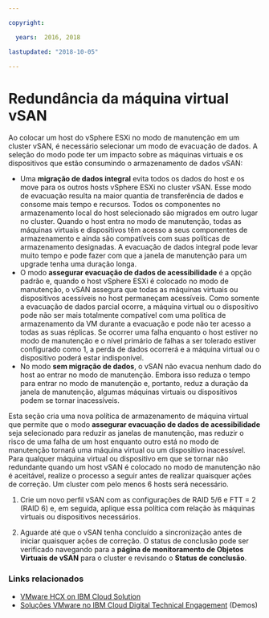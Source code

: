 ```yaml
---

copyright:

  years:  2016, 2018

lastupdated: "2018-10-05"

---
```


# Redundância da máquina virtual vSAN

Ao colocar um host do vSphere ESXi no modo de manutenção em um cluster vSAN, é necessário selecionar um modo de evacuação de dados. A seleção do modo pode ter um impacto sobre as máquinas virtuais e os dispositivos que estão consumindo o armazenamento de dados vSAN:
* Uma **migração de dados integral** evita todos os dados do host e os move para os outros hosts vSphere ESXi no cluster vSAN. Esse modo de evacuação resulta na maior quantia de transferência de dados e consome mais tempo e recursos. Todos os componentes no armazenamento local do host selecionado são migrados em outro lugar no cluster. Quando o host entra no modo de manutenção, todas as máquinas virtuais e dispositivos têm acesso a seus componentes de armazenamento e ainda são compatíveis com suas políticas de armazenamento designadas. A evacuação de dados integral pode levar muito tempo e pode fazer com que a janela de manutenção para um upgrade tenha uma duração longa.
* O modo **assegurar evacuação de dados de acessibilidade** é a opção padrão e, quando o host vSphere ESXi é colocado no modo de manutenção, o vSAN assegura que todas as máquinas virtuais ou dispositivos acessíveis no host permaneçam acessíveis. Como somente a evacuação de dados parcial ocorre, a máquina virtual ou o dispositivo pode não ser mais totalmente compatível com uma política de armazenamento da VM durante a evacuação e pode não ter acesso a todas as suas réplicas. Se ocorrer uma falha enquanto o host estiver no modo de manutenção e o nível primário de falhas a ser tolerado estiver configurado como 1, a perda de dados ocorrerá e a máquina virtual ou o dispositivo poderá estar indisponível.
* No modo **sem migração de dados**, o vSAN não evacua nenhum dado do host ao entrar no modo de manutenção. Embora isso reduza o tempo para entrar no modo de manutenção e, portanto, reduz a duração da janela de manutenção, algumas máquinas virtuais ou dispositivos podem se tornar inacessíveis.

Esta seção cria uma nova política de armazenamento de máquina virtual que permite que o modo **assegurar evacuação de dados de acessibilidade** seja selecionado para reduzir as janelas de manutenção, mas reduzir o risco de uma falha de um host enquanto outro está no modo de manutenção tornará uma máquina virtual ou um dispositivo inacessível. Para qualquer máquina virtual ou dispositivo em que se tornar não redundante quando um host vSAN é colocado no modo de manutenção não é aceitável, realize o processo a seguir antes de realizar quaisquer ações de correção. Um cluster com pelo menos 6 hosts será necessário.

1. Crie um novo perfil vSAN com as configurações de RAID 5/6 e FTT = 2 (RAID 6) e, em seguida, aplique essa política com relação às máquinas virtuais ou dispositivos necessários.

2. Aguarde até que o vSAN tenha concluído a sincronização antes de iniciar quaisquer ações de correção. O status de conclusão pode ser verificado navegando para a **página de monitoramento de Objetos Virtuais de vSAN** para o cluster e revisando o **Status de conclusão**.

### Links relacionados

* [ VMware HCX on IBM Cloud Solution ](https://www.ibm.com/cloud/garage/files/HCX_Architecture_Design.pdf)
* [Soluções VMware no IBM Cloud Digital Technical Engagement](https://ibm-dte.mybluemix.net/ibm-vmware) (Demos)
